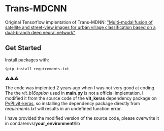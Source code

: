 # Trans-MDCNN

Original Tensorflow implentation of Trans-MDNN: ["Multi-modal fusion of satellite and street-view images for urban village classification based on a dual-branch deep neural network"](https://www.sciencedirect.com/science/article/pii/S0303243422001209)

## Get Started
Install packages with:
```Python
$pip install requirements.txt
```

:warning::warning::warning:  

The code was implented 2 years ago when I was not very good at coding. The the *vit_b16option* used in **main.py** is not a official implentation. I modified it from the source code of the **vit_keras** dependency package on [PyPI:vit-keras](https://pypi.org/project/vit-keras/), so installing the dependency package directly from *requirments.txt* will results in an undefined function error.   

I have provided the modified version of the source code, please overwrite it in conda/envs/**your_environment**/lib
